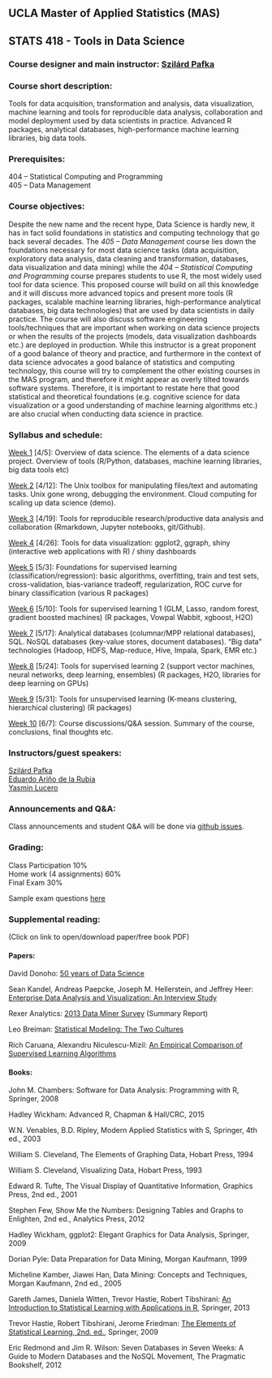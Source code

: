 ## UCLA Master of Applied Statistics (MAS) 

## STATS 418 - Tools in Data Science 


### Course designer and main instructor: [Szilárd Pafka](https://www.linkedin.com/in/szilard)


### Course short description: 

Tools for data acquisition, transformation and analysis, data visualization, machine learning and tools for reproducible data analysis, collaboration and model deployment used by data scientists in practice. Advanced R packages, analytical databases, high-performance machine learning libraries, big data tools. 


### Prerequisites: 

404 – Statistical Computing and Programming <br>
405 – Data Management 


### Course objectives: 

Despite the new name and the recent hype, Data Science is hardly new, it has in fact solid foundations in statistics and computing technology that go back several decades.
The *405 – Data Management* course lies down the foundations necessary for most data science tasks (data acquisition, exploratory data analysis, data cleaning and transformation, databases, data visualization and data mining) while the *404 – Statistical Computing and Programming* course prepares students to use R, the most widely used tool for data science.
This proposed course will build on all this knowledge and it will discuss more advanced topics and present more tools (R packages, scalable machine learning libraries, high-performance analytical databases, big data technologies) that are used by data scientists in daily practice.
The course will also discuss software engineering tools/techniques that are important when working on data science projects or when the results of the projects (models, data visualization dashboards etc.) are deployed in production.
While this instructor is a great proponent of a good balance of theory and practice, and furthermore in the context of data science advocates a good balance of statistics and computing technology, this course will try to complement the other existing courses in the MAS program, and therefore it might appear as overly tilted towards software systems.
Therefore, it is important to restate here that good statistical and theoretical foundations (e.g. cognitive science for data visualization or a good understanding of machine learning algorithms etc.) are also crucial when conducting data science in practice. 


### Syllabus and schedule: 

[Week 1](wk-01-intro) \[4/5\]: Overview of data science. The elements of a data science project. Overview of tools (R/Python, databases, machine learning libraries, big data tools etc) 

[Week 2](wk-02-unix-cloud) \[4/12\]: The Unix toolbox for manipulating files/text and automating tasks. Unix gone wrong, debugging the environment. Cloud computing for scaling up data science (demo). 

[Week 3](wk-03-repro) \[4/19\]: Tools for reproducible research/productive data analysis and collaboration (Rmarkdown, Jupyter notebooks, git/Github). 

[Week 4](wk-04-datavis) \[4/26\]: Tools for data visualization: ggplot2, ggraph, shiny (interactive web applications with R) / shiny dashboards 

[Week 5](wk-05-ML) \[5/3\]: Foundations for supervised learning (classification/regression): basic algorithms, overfitting, train and test sets, cross-validation, bias-variance tradeoff, regularization, ROC curve for binary classification (various R packages) 

[Week 6](wk-06-ML) \[5/10\]: Tools for supervised learning 1 (GLM, Lasso, random forest, gradient boosted machines) (R packages, Vowpal Wabbit, xgboost, H2O)

[Week 7](wk-07-bigdata) \[5/17\]: Analytical databases (columnar/MPP relational databases), SQL. NoSQL databases (key-value stores, document databases). “Big data” technologies (Hadoop, HDFS, Map-reduce, Hive, Impala, Spark, EMR etc.) 

[Week 8](wk-08-ML) \[5/24\]: Tools for supervised learning 2 (support vector machines, neural networks, deep learning, ensembles) (R packages, H2O, libraries for deep learning on GPUs) 

[Week 9](wk-09-ML) \[5/31\]: Tools for unsupervised learning (K-means clustering, hierarchical clustering) (R packages) 

[Week 10](wk-10-end) \[6/7\]: Course discussions/Q&A session. Summary of the course, conclusions, final thoughts etc. 


### Instructors/guest speakers:

[Szilárd Pafka](https://www.linkedin.com/in/szilard) <br>
[Eduardo Ariño de la Rubia](https://www.linkedin.com/in/earino) <br>
[Yasmin Lucero](https://www.linkedin.com/in/yasminlucero)


### Announcements and Q&A:

Class announcements and student Q&A will be done via 
[github issues](https://github.com/szilard/teach-data-science-UCLA-master-appl-stats/issues).


### Grading:

Class Participation 10% <br>
Home work (4 assignments) 60% <br>
Final Exam 30%

Sample exam questions [here](assessment/sample_exam_questions.md)



### Supplemental reading:

(Click on link to open/download paper/free book PDF)


#### Papers:

David Donoho: [50 years of Data Science](https://dl.dropboxusercontent.com/u/23421017/50YearsDataScience.pdf)

Sean Kandel, Andreas Paepcke, Joseph M. Hellerstein, and Jeffrey Heer: [Enterprise Data Analysis and Visualization: An Interview Study](http://db.cs.berkeley.edu/papers/vast12-interview.pdf) 

Rexer Analytics: [2013 Data Miner Survey](http://www.rexeranalytics.com/Data-Miner-Survey-Results-2013.html) (Summary Report) 

Leo Breiman: [Statistical Modeling: The Two Cultures](https://projecteuclid.org/download/pdf_1/euclid.ss/1009213726)

Rich Caruana, Alexandru Niculescu-Mizil: [An Empirical Comparison of Supervised Learning Algorithms](https://www.cs.cornell.edu/~caruana/ctp/ct.papers/caruana.icml06.pdf)


#### Books:

John M. Chambers: Software for Data Analysis: Programming with R, Springer, 2008 

Hadley Wickham: Advanced R, Chapman & Hall/CRC, 2015 

W.N. Venables, B.D. Ripley, Modern Applied Statistics with S, Springer, 4th ed., 2003 

William S. Cleveland, The Elements of Graphing Data, Hobart Press, 1994 

William S. Cleveland, Visualizing Data, Hobart Press, 1993 

Edward R. Tufte, The Visual Display of Quantitative Information, Graphics Press, 2nd ed., 2001 

Stephen Few, Show Me the Numbers: Designing Tables and Graphs to Enlighten, 2nd ed., Analytics Press, 2012 

Hadley Wickham, ggplot2: Elegant Graphics for Data Analysis, Springer, 2009 

Dorian Pyle: Data Preparation for Data Mining, Morgan Kaufmann, 1999 

Micheline Kamber, Jiawei Han, Data Mining: Concepts and Techniques, Morgan Kaufmann, 2nd ed., 2005 

Gareth James, Daniela Witten, Trevor Hastie, Robert Tibshirani: [An Introduction to Statistical Learning with Applications in R](http://www-bcf.usc.edu/~gareth/ISL/ISLR%20Sixth%20Printing.pdf), Springer, 2013

Trevor Hastie, Robert Tibshirani, Jerome Friedman: [The Elements of Statistical Learning, 2nd. ed.](http://statweb.stanford.edu/~tibs/ElemStatLearn/printings/ESLII_print10.pdf), Springer, 2009

Eric Redmond and Jim R. Wilson: Seven Databases in Seven Weeks: A Guide to Modern Databases and the NoSQL Movement, The Pragmatic Bookshelf, 2012




